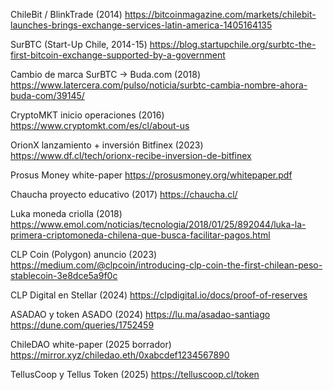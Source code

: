 ChileBit / BlinkTrade (2014)
https://bitcoinmagazine.com/markets/chilebit-launches-brings-exchange-services-latin-america-1405164135

SurBTC (Start-Up Chile, 2014-15)
https://blog.startupchile.org/surbtc-the-first-bitcoin-exchange-supported-by-a-government

Cambio de marca SurBTC → Buda.com (2018)
https://www.latercera.com/pulso/noticia/surbtc-cambia-nombre-ahora-buda-com/39145/

CryptoMKT inicio operaciones (2016)
https://www.cryptomkt.com/es/cl/about-us

OrionX lanzamiento + inversión Bitfinex (2023)
https://www.df.cl/tech/orionx-recibe-inversion-de-bitfinex

Prosus Money white-paper
https://prosusmoney.org/whitepaper.pdf

Chaucha proyecto educativo (2017)
https://chaucha.cl/

Luka moneda criolla (2018)
https://www.emol.com/noticias/tecnologia/2018/01/25/892044/luka-la-primera-criptomoneda-chilena-que-busca-facilitar-pagos.html

CLP Coin (Polygon) anuncio (2023)
https://medium.com/@clpcoin/introducing-clp-coin-the-first-chilean-peso-stablecoin-3e8dce5a9f0c

CLP Digital en Stellar (2024)
https://clpdigital.io/docs/proof-of-reserves

ASADAO y token ASADO (2024)
https://lu.ma/asadao-santiago
https://dune.com/queries/1752459

ChileDAO white-paper (2025 borrador)
https://mirror.xyz/chiledao.eth/0xabcdef1234567890

TellusCoop y Tellus Token (2025)
https://telluscoop.cl/token
